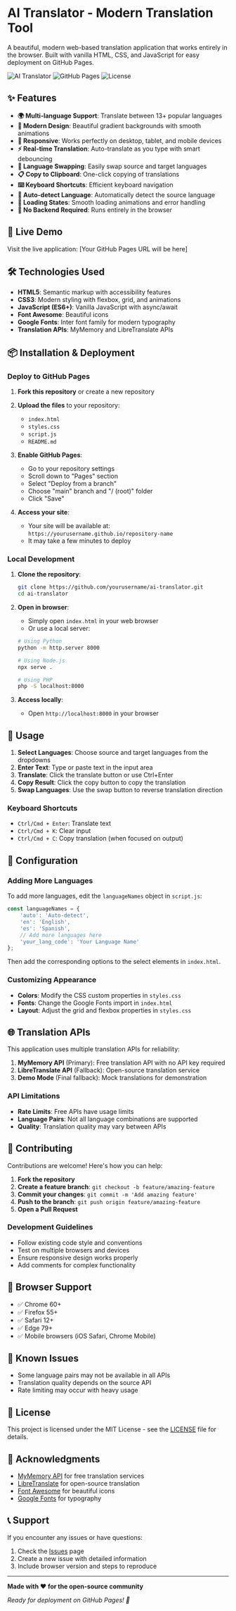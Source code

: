 # AI Translator - Modern Translation Tool

A beautiful, modern web-based translation application that works entirely in the browser. Built with vanilla HTML, CSS, and JavaScript for easy deployment on GitHub Pages.

![AI Translator](https://img.shields.io/badge/Status-Ready%20for%20Deployment-brightgreen)
![GitHub Pages](https://img.shields.io/badge/Deployment-GitHub%20Pages-blue)
![License](https://img.shields.io/badge/License-MIT-yellow)

## ✨ Features

- **🌍 Multi-language Support**: Translate between 13+ popular languages
- **🎨 Modern Design**: Beautiful gradient backgrounds with smooth animations
- **📱 Responsive**: Works perfectly on desktop, tablet, and mobile devices
- **⚡ Real-time Translation**: Auto-translate as you type with smart debouncing
- **🔄 Language Swapping**: Easily swap source and target languages
- **📋 Copy to Clipboard**: One-click copying of translations
- **⌨️ Keyboard Shortcuts**: Efficient keyboard navigation
- **🎯 Auto-detect Language**: Automatically detect the source language
- **💫 Loading States**: Smooth loading animations and error handling
- **🚀 No Backend Required**: Runs entirely in the browser

## 🚀 Live Demo

Visit the live application: [Your GitHub Pages URL will be here]

## 🛠️ Technologies Used

- **HTML5**: Semantic markup with accessibility features
- **CSS3**: Modern styling with flexbox, grid, and animations
- **JavaScript (ES6+)**: Vanilla JavaScript with async/await
- **Font Awesome**: Beautiful icons
- **Google Fonts**: Inter font family for modern typography
- **Translation APIs**: MyMemory and LibreTranslate APIs

## 📦 Installation & Deployment

### Deploy to GitHub Pages

1. **Fork this repository** or create a new repository
2. **Upload the files** to your repository:
   - `index.html`
   - `styles.css`
   - `script.js`
   - `README.md`

3. **Enable GitHub Pages**:
   - Go to your repository settings
   - Scroll down to "Pages" section
   - Select "Deploy from a branch"
   - Choose "main" branch and "/ (root)" folder
   - Click "Save"

4. **Access your site**:
   - Your site will be available at: `https://yourusername.github.io/repository-name`
   - It may take a few minutes to deploy

### Local Development

1. **Clone the repository**:
   ```bash
   git clone https://github.com/yourusername/ai-translator.git
   cd ai-translator
   ```

2. **Open in browser**:
   - Simply open `index.html` in your web browser
   - Or use a local server:
   ```bash
   # Using Python
   python -m http.server 8000
   
   # Using Node.js
   npx serve .
   
   # Using PHP
   php -S localhost:8000
   ```

3. **Access locally**:
   - Open `http://localhost:8000` in your browser

## 🎯 Usage

1. **Select Languages**: Choose source and target languages from the dropdowns
2. **Enter Text**: Type or paste text in the input area
3. **Translate**: Click the translate button or use Ctrl+Enter
4. **Copy Result**: Click the copy button to copy the translation
5. **Swap Languages**: Use the swap button to reverse translation direction

### Keyboard Shortcuts

- `Ctrl/Cmd + Enter`: Translate text
- `Ctrl/Cmd + K`: Clear input
- `Ctrl/Cmd + C`: Copy translation (when focused on output)

## 🔧 Configuration

### Adding More Languages

To add more languages, edit the `languageNames` object in `script.js`:

```javascript
const languageNames = {
    'auto': 'Auto-detect',
    'en': 'English',
    'es': 'Spanish',
    // Add more languages here
    'your_lang_code': 'Your Language Name'
};
```

Then add the corresponding options to the select elements in `index.html`.

### Customizing Appearance

- **Colors**: Modify the CSS custom properties in `styles.css`
- **Fonts**: Change the Google Fonts import in `index.html`
- **Layout**: Adjust the grid and flexbox properties in `styles.css`

## 🌐 Translation APIs

This application uses multiple translation APIs for reliability:

1. **MyMemory API** (Primary): Free translation API with no API key required
2. **LibreTranslate API** (Fallback): Open-source translation service
3. **Demo Mode** (Final fallback): Mock translations for demonstration

### API Limitations

- **Rate Limits**: Free APIs have usage limits
- **Language Pairs**: Not all language combinations are supported
- **Quality**: Translation quality may vary between APIs

## 🤝 Contributing

Contributions are welcome! Here's how you can help:

1. **Fork the repository**
2. **Create a feature branch**: `git checkout -b feature/amazing-feature`
3. **Commit your changes**: `git commit -m 'Add amazing feature'`
4. **Push to the branch**: `git push origin feature/amazing-feature`
5. **Open a Pull Request**

### Development Guidelines

- Follow existing code style and conventions
- Test on multiple browsers and devices
- Ensure responsive design works properly
- Add comments for complex functionality

## 📱 Browser Support

- ✅ Chrome 60+
- ✅ Firefox 55+
- ✅ Safari 12+
- ✅ Edge 79+
- ✅ Mobile browsers (iOS Safari, Chrome Mobile)

## 🐛 Known Issues

- Some language pairs may not be available in all APIs
- Translation quality depends on the source API
- Rate limiting may occur with heavy usage

## 📄 License

This project is licensed under the MIT License - see the [LICENSE](LICENSE) file for details.

## 🙏 Acknowledgments

- [MyMemory API](https://mymemory.translated.net/) for free translation services
- [LibreTranslate](https://libretranslate.com/) for open-source translation
- [Font Awesome](https://fontawesome.com/) for beautiful icons
- [Google Fonts](https://fonts.google.com/) for typography

## 📞 Support

If you encounter any issues or have questions:

1. Check the [Issues](https://github.com/yourusername/ai-translator/issues) page
2. Create a new issue with detailed information
3. Include browser version and steps to reproduce

---

**Made with ❤️ for the open-source community**

*Ready for deployment on GitHub Pages! 🚀*